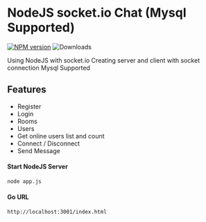 # NodeJS socket.io Chat (Mysql Supported)
[![NPM version](https://badge.fury.io/js/nodejs_socket.svg)](https://www.npmjs.com/package/socket.io)
![Downloads](https://img.shields.io/npm/dm/nodejs_socket.svg?style=flat)

Using NodeJS with socket.io
Creating server and client with socket connection
Mysql Supported

## Features

- Register
- Login
- Rooms
- Users
- Get online users list and count
- Connect / Disconnect
- Send Message

#### Start NodeJS Server

```bash
node app.js
```

#### Go URL
`http://localhost:3001/index.html`









